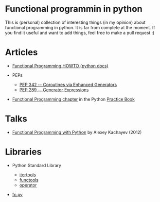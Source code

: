 Functional programmin in python
=================

This is (personal) collection of interesting things (in my opinion) about functional programming in python. It is far from complete at the moment. If you find it useful and want to add things, feel free to make a pull request :)

# Articles
* [Functional Programming HOWTO (python docs)](https://docs.python.org/3.4/howto/functional.html)
* PEPs
	* [PEP 342 -- Coroutines via Enhanced Generators](http://legacy.python.org/dev/peps/pep-0342/)
	* [PEP 289 -- Generator Expressions](http://legacy.python.org/dev/peps/pep-0289/)
	
* [Functional Programming chapter](http://anandology.com/python-practice-book/functional-programming.html)  in the Python [Practice Book](http://anandology.com/python-practice-book/)

# Talks
* [Functional Programming with Python](http://ua.pycon.org/static/talks/kachayev/#/) by Alexey Kachayev (2012)

# Libraries
* Python Standard Library
	* [itertools](https://docs.python.org/3/library/itertools.html)
	* [functools](https://docs.python.org/3/library/functools.html)
	* [operator](https://docs.python.org/3/library/operator.html)

* [fn.py](https://github.com/kachayev/fn.py)
